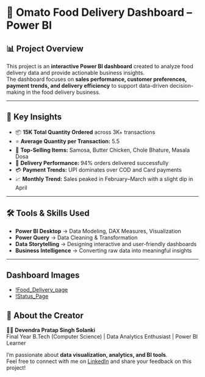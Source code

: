 # 🍴 Omato Food Delivery Dashboard – Power BI

## 📊 Project Overview
This project is an **interactive Power BI dashboard** created to analyze food delivery data and provide actionable business insights.  
The dashboard focuses on **sales performance, customer preferences, payment trends, and delivery efficiency** to support data-driven decision-making in the food delivery business.

---

## 🔑 Key Insights
- 📦 **15K Total Quantity Ordered** across 3K+ transactions  
- ⭐ **Average Quantity per Transaction:** 5.5  
- 🥘 **Top-Selling Items:** Samosa, Butter Chicken, Chole Bhature, Masala Dosa  
- 🚚 **Delivery Performance:** 94% orders delivered successfully  
- 💳 **Payment Trends:** UPI dominates over COD and Card payments  
- 📈 **Monthly Trend:** Sales peaked in February–March with a slight dip in April  

---

## 🛠️ Tools & Skills Used
- **Power BI Desktop** → Data Modeling, DAX Measures, Visualization  
- **Power Query** → Data Cleaning & Transformation  
- **Data Storytelling** → Designing interactive and user-friendly dashboards  
- **Business Intelligence** → Converting raw data into meaningful insights
- ----

## Dashboard Images
- [!Food_Delivery_page](https://github.com/devendrapratapsinghsolanki/Omato-Food-Delivery-Dashboard/blob/39264a34241dd982e8f0877b7f1bc4d156214936/Food_Delivery_page.png)
- [!Status_Page](https://github.com/devendrapratapsinghsolanki/Omato-Food-Delivery-Dashboard/blob/39264a34241dd982e8f0877b7f1bc4d156214936/Status_Page.png)


## 🙌 About the Creator
👨‍💻 **Devendra Pratap Singh Solanki**  
Final Year B.Tech (Computer Science) | Data Analytics Enthusiast | Power BI Learner  

I’m passionate about **data visualization, analytics, and BI tools**.  
Feel free to connect with me on [LinkedIn](https://www.linkedin.com/in/devendra-pratap-singh-solanki-05b9932a7/) and share your feedback on this project!  





